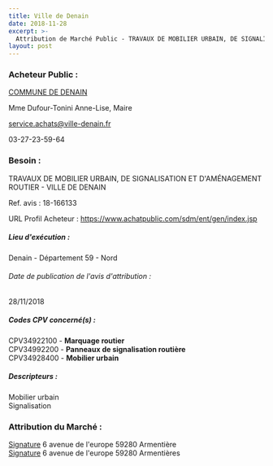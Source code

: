 ```yaml
---
title: Ville de Denain
date: 2018-11-28
excerpt: >-
  Attribution de Marché Public - TRAVAUX DE MOBILIER URBAIN, DE SIGNALISATION ET D'AMÉNAGEMENT ROUTIER - VILLE DE DENAIN
layout: post
---
```


### Acheteur Public : 
<a href="/acheteur-33/siren-215901729"> COMMUNE DE DENAIN</a><br/>

Mme Dufour-Tonini Anne-Lise, Maire

service.achats@ville-denain.fr

03-27-23-59-64

### Besoin :

TRAVAUX DE MOBILIER URBAIN, DE SIGNALISATION ET D'AMÉNAGEMENT ROUTIER - VILLE DE DENAIN

Ref. avis : 18-166133

URL Profil Acheteur : https://www.achatpublic.com/sdm/ent/gen/index.jsp

##### Lieu d'exécution :

Denain - Département 59 - Nord

###### Date de publication de l'avis d'attribution : 
28/11/2018

##### Codes CPV concerné(s) :
CPV34922100 - **Marquage routier** <br/>
CPV34992200 - **Panneaux de signalisation routière** <br/>
CPV34928400 - **Mobilier urbain** <br/>

##### Descripteurs :
Mobilier urbain <br/>
Signalisation <br/>

### Attribution du Marché :
<a href="/entreprise-272/siren-968502377"> Signature</a>    6 avenue de l'europe 59280 Armentière <br/>
<a href="/entreprise-272/siren-968502377"> Signature</a>    6 avenue de l'europe 59280 Armentières <br/>
